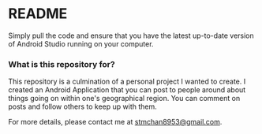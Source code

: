 # README #

Simply pull the code and ensure that you have the latest up-to-date version of Android Studio running on your computer.

### What is this repository for? ###

This repository is a culmination of a personal project I wanted to create. I created an Android Application that you can post to people around about things going on within one's geographical region. You can comment on posts and follow others to keep up with them.

For more details, please contact me at stmchan8953@gmail.com.
